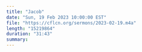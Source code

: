 ```yaml
---
title: "Jacob"
date: "Sun, 19 Feb 2023 10:00:00 EST"
file: "https://cflcn.org/sermons/2023-02-19.m4a"
length: "15219864"
duration: "31:43"
summary: 
---
```

